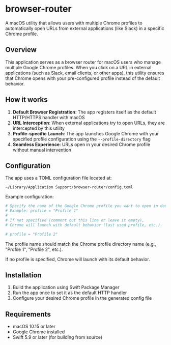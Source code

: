 # browser-router

A macOS utility that allows users with multiple Chrome profiles to automatically open URLs from external applications (like Slack) in a specific Chrome profile.

## Overview

This application serves as a browser router for macOS users who manage multiple Google Chrome profiles. When you click on a URL in external applications (such as Slack, email clients, or other apps), this utility ensures that Chrome opens with your pre-configured profile instead of the default behavior.

## How it works

1. **Default Browser Registration**: The app registers itself as the default HTTP/HTTPS handler with macOS
2. **URL Interception**: When external applications try to open URLs, they are intercepted by this utility
3. **Profile-specific Launch**: The app launches Google Chrome with your specified profile configuration using the `--profile-directory` flag
4. **Seamless Experience**: URLs open in your desired Chrome profile without manual intervention

## Configuration

The app uses a TOML configuration file located at:
```
~/Library/Application Support/browser-router/config.toml
```

Example configuration:
```toml
# Specify the name of the Google Chrome profile you want to open in double quotes.
# Example: profile = "Profile 1"
#
# If not specified (comment out this line or leave it empty),
# Chrome will launch with default behavior (last used profile, etc.).

# profile = "Profile 2"
```

The profile name should match the Chrome profile directory name (e.g., "Profile 1", "Profile 2", etc.).

If no profile is specified, Chrome will launch with its default behavior.

## Installation

1. Build the application using Swift Package Manager
2. Run the app once to set it as the default HTTP handler
3. Configure your desired Chrome profile in the generated config file

## Requirements

- macOS 10.15 or later
- Google Chrome installed
- Swift 5.9 or later (for building from source)
